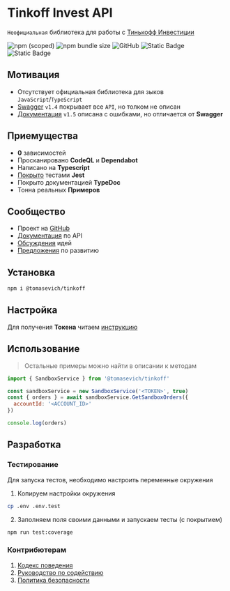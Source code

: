 # Tinkoff Invest API

`Неофициальная` библиотека для работы с [Тинькофф Инвестиции](https://www.tinkoff.ru/invest/)

![npm (scoped)](https://img.shields.io/npm/v/%40tomasevich/tinkoff?color=blue&logo=npm)
![npm bundle size](https://img.shields.io/bundlephobia/min/%40tomasevich%2Ftinkoff?color=purple&logo=npm)
![GitHub](https://img.shields.io/github/license/tomasevich/tinkoff?color=orange&logo=github)
![Static Badge](https://img.shields.io/badge/tests-20/5/145-yellow?logo=github)
![Static Badge](https://img.shields.io/badge/covarage-324/346-green?logo=github)

## Мотивация

- Отсутствует официальная библиотека для зыков `JavaScript`/`TypeScript`
- [Swagger](https://tinkoff.github.io/investAPI/swagger-ui/) `v1.4` покрывает все `API`, но толком не описан
- [Документация](https://tinkoff.github.io/investAPI/) `v1.5` описана с ошибками, но отличается от **Swagger**

<!-- От автора: ревью показывает, дублирование интерфейсов и их свойств, отсутствие наследований и излишних прокси-интерфесов в коде - зашкаливают -->

## Приемущества

- **0** зависимостей
- Просканировано **CodeQL** и **Dependabot**
- Написано на **Typescript**
- [Покрыто](https://tomasevich.github.io/tinkoff/coverage/lcov-report/) тестами **Jest**
- Покрыто документацией **TypeDoc**
- Тонна реальных **Примеров**

## Сообщество

- Проект на [GitHub](https://github.com/tomasevich/tinkoff)
- [Документация](https://tomasevich.github.io/tinkoff) по API
- [Обсуждения](https://github.com/tomasevich/tinkoff/discussions) идей
- [Предложения](https://github.com/tomasevich/tinkoff/issues) по развитию

## Установка

```sh
npm i @tomasevich/tinkoff
```

## Настройка

Для получения **Токена** читаем [инструкцию](https://tinkoff.github.io/investAPI/token/)

## Использование

> Остальные примеры можно найти в описании к методам

```js
import { SandboxService } from '@tomasevich/tinkoff'

const sandboxService = new SandboxService('<TOKEN>', true)
const { orders } = await sandboxService.GetSandboxOrders({
  accountId: '<ACCOUNT_ID>'
})

console.log(orders)
```

## Разработка

### Тестирование

Для запуска тестов, необходимо настроить переменные окружения

1. Копируем настройки окружения

```sh
cp .env .env.test
```

2. Заполняем поля своими данными и запускаем тесты (с покрытием)

```sh
npm run test:coverage
```

### Контрибютерам

1. [Кодекс поведения](./.github/CODE_OF_CONDUCT.md)
2. [Руководство по содействию](./.github/CONTRIBUTING.md)
3. [Политика безопасности](./SECURITY.md)
